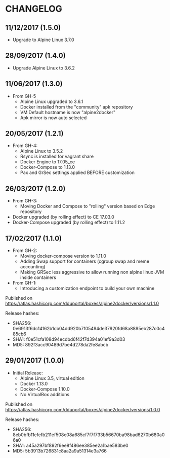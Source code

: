 
# CHANGELOG

## 11/12/2017 (1.5.0)

- Upgrade to Alpine Linux 3.7.0

## 28/09/2017 (1.4.0)

- Upgrade Alpine Linux to 3.6.2

## 11/06/2017 (1.3.0)

- From GH-5
  * Alpine Linux upgraded to 3.6.1
  * Docker installed from the "community" apk repository
  * VM Default hostname is now "alpine2docker"
  * Apk mirror is now auto selected

## 20/05/2017 (1.2.1)

- From GH-4:
  * Alpine Linux to 3.5.2
  * Rsync is installed for vagrant share
  * Docker Engine to 17.05_ce
  * Docker-Compose to 1.13.0
  * Pax and GrSec settings applied BEFORE customization

## 26/03/2017 (1.2.0)

- From GH-3:
  - Moving Docker and Compose to "rolling" version based on Edge repository
- Docker upgraded (by rolling effect) to CE 17.03.0
- Docker-Compose upgraded (by rolling effect) to 1.11.2

## 17/02/2017 (1.1.0)

- From GH-2:
  - Moving docker-compose version to 1.11.0
  - Adding Swap support for containers (cgroup swap and meme accounting)
  - Making GRSec less aggressive to allow running non alpine linux JVM inside containers
- From GH-1:
  - Introducing a customization endpoint to build your own machine

Published on https://atlas.hashicorp.com/dduportal/boxes/alpine2docker/versions/1.1.0

Release hashes:
- SHA256: 0e6913f6dc14162b1cb04dd920b7f05494de37920fd68a8895eb287c0c485cb6
- SHA1: f0e51cfa108d94ecdbd6f42f7d394a01ef9a3d03
- MD5: 892f3acc90489d7be4d278da2fe8abcb


## 29/01/2017 (1.0.0)

- Initial Release:
  - Alpine Linux 3.5, virtual edition
  - Docker 1.13.0
  - Docker-Compose 1.10.0
  - No VirtualBox additions

Published on https://atlas.hashicorp.com/dduportal/boxes/alpine2docker/versions/1.0.0

Release hashes:
- SHA256: 8eb0bfb11efefb211ef508e08a685cf7f7f733b56670ba98bad6270b680a06a0
- SHA1: a45a297bf892f6ee8f486ee385ee2a1bae583be0
- MD5: 5b3913b726831c8aa2a9a51314e3a766
